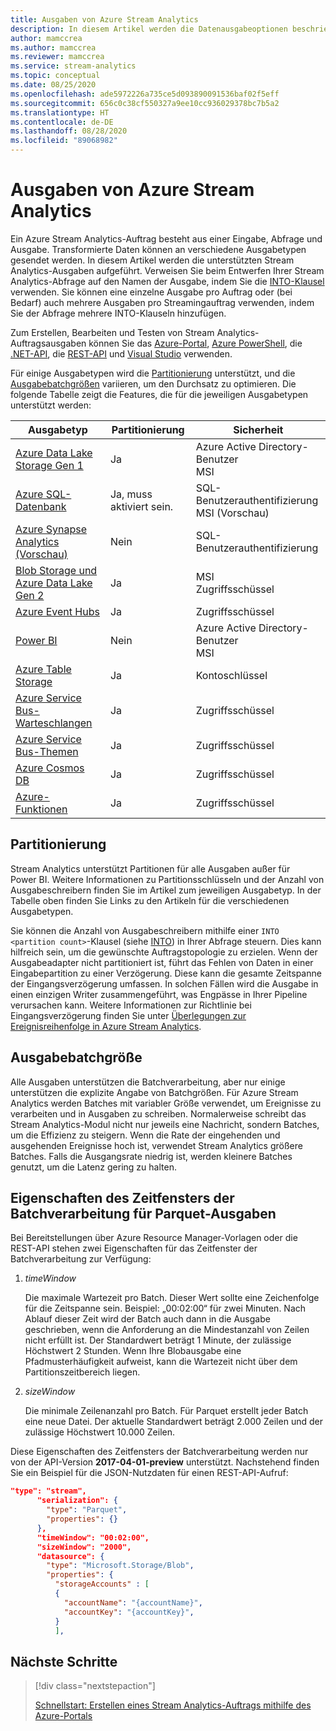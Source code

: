 ```yaml
---
title: Ausgaben von Azure Stream Analytics
description: In diesem Artikel werden die Datenausgabeoptionen beschrieben, die für Azure Stream Analytics verfügbar sind.
author: mamccrea
ms.author: mamccrea
ms.reviewer: mamccrea
ms.service: stream-analytics
ms.topic: conceptual
ms.date: 08/25/2020
ms.openlocfilehash: ade5972226a735ce5d093890091536baf02f5eff
ms.sourcegitcommit: 656c0c38cf550327a9ee10cc936029378bc7b5a2
ms.translationtype: HT
ms.contentlocale: de-DE
ms.lasthandoff: 08/28/2020
ms.locfileid: "89068982"
---
```

# <a name="outputs-from-azure-stream-analytics"></a>Ausgaben von Azure Stream Analytics

Ein Azure Stream Analytics-Auftrag besteht aus einer Eingabe, Abfrage und Ausgabe. Transformierte Daten können an verschiedene Ausgabetypen gesendet werden. In diesem Artikel werden die unterstützten Stream Analytics-Ausgaben aufgeführt. Verweisen Sie beim Entwerfen Ihrer Stream Analytics-Abfrage auf den Namen der Ausgabe, indem Sie die [INTO-Klausel](https://docs.microsoft.com/stream-analytics-query/into-azure-stream-analytics) verwenden. Sie können eine einzelne Ausgabe pro Auftrag oder (bei Bedarf) auch mehrere Ausgaben pro Streamingauftrag verwenden, indem Sie der Abfrage mehrere INTO-Klauseln hinzufügen.

Zum Erstellen, Bearbeiten und Testen von Stream Analytics-Auftragsausgaben können Sie das [Azure-Portal](stream-analytics-quick-create-portal.md#configure-job-output), [Azure PowerShell](stream-analytics-quick-create-powershell.md#configure-output-to-the-job), die [.NET-API](https://docs.microsoft.com/dotnet/api/microsoft.azure.management.streamanalytics.ioutputsoperations?view=azure-dotnet), die [REST-API](https://docs.microsoft.com/rest/api/streamanalytics/stream-analytics-output) und [Visual Studio](stream-analytics-quick-create-vs.md) verwenden.

Für einige Ausgabetypen wird die [Partitionierung](#partitioning) unterstützt, und die [Ausgabebatchgrößen](#output-batch-size) variieren, um den Durchsatz zu optimieren. Die folgende Tabelle zeigt die Features, die für die jeweiligen Ausgabetypen unterstützt werden:

| Ausgabetyp | Partitionierung | Sicherheit | 
|-------------|--------------|----------|
|[Azure Data Lake Storage Gen 1](azure-data-lake-storage-gen1-output.md)|Ja|Azure Active Directory-Benutzer </br> MSI|
|[Azure SQL-Datenbank](sql-database-output.md)|Ja, muss aktiviert sein.|SQL-Benutzerauthentifizierung </br> MSI (Vorschau)|
|[Azure Synapse Analytics (Vorschau)](azure-synapse-analytics-output.md)|Nein|SQL-Benutzerauthentifizierung|
|[Blob Storage und Azure Data Lake Gen 2](blob-storage-azure-data-lake-gen2-output.md)|Ja|MSI </br> Zugriffsschüssel|
|[Azure Event Hubs](event-hubs-output.md)|Ja|Zugriffsschüssel|
|[Power BI](power-bi-output.md)|Nein|Azure Active Directory-Benutzer </br> MSI|
|[Azure Table Storage](table-storage-output.md)|Ja|Kontoschlüssel|
|[Azure Service Bus-Warteschlangen](service-bus-queues-output.md)|Ja|Zugriffsschüssel|
|[Azure Service Bus-Themen](service-bus-topics-output.md)|Ja|Zugriffsschüssel|
|[Azure Cosmos DB](azure-cosmos-db-output.md)|Ja|Zugriffsschüssel|
|[Azure-Funktionen](azure-functions-output.md)|Ja|Zugriffsschüssel|

## <a name="partitioning"></a>Partitionierung

Stream Analytics unterstützt Partitionen für alle Ausgaben außer für Power BI. Weitere Informationen zu Partitionsschlüsseln und der Anzahl von Ausgabeschreibern finden Sie im Artikel zum jeweiligen Ausgabetyp. In der Tabelle oben finden Sie Links zu den Artikeln für die verschiedenen Ausgabetypen.  

Sie können die Anzahl von Ausgabeschreibern mithilfe einer `INTO <partition count>`-Klausel (siehe [INTO](https://docs.microsoft.com/stream-analytics-query/into-azure-stream-analytics#into-shard-count)) in Ihrer Abfrage steuern. Dies kann hilfreich sein, um die gewünschte Auftragstopologie zu erzielen. Wenn der Ausgabeadapter nicht partitioniert ist, führt das Fehlen von Daten in einer Eingabepartition zu einer Verzögerung. Diese kann die gesamte Zeitspanne der Eingangsverzögerung umfassen. In solchen Fällen wird die Ausgabe in einen einzigen Writer zusammengeführt, was Engpässe in Ihrer Pipeline verursachen kann. Weitere Informationen zur Richtlinie bei Eingangsverzögerung finden Sie unter [Überlegungen zur Ereignisreihenfolge in Azure Stream Analytics](stream-analytics-out-of-order-and-late-events.md).

## <a name="output-batch-size"></a>Ausgabebatchgröße

Alle Ausgaben unterstützen die Batchverarbeitung, aber nur einige unterstützen die explizite Angabe von Batchgrößen. Für Azure Stream Analytics werden Batches mit variabler Größe verwendet, um Ereignisse zu verarbeiten und in Ausgaben zu schreiben. Normalerweise schreibt das Stream Analytics-Modul nicht nur jeweils eine Nachricht, sondern Batches, um die Effizienz zu steigern. Wenn die Rate der eingehenden und ausgehenden Ereignisse hoch ist, verwendet Stream Analytics größere Batches. Falls die Ausgangsrate niedrig ist, werden kleinere Batches genutzt, um die Latenz gering zu halten.

## <a name="parquet-output-batching-window-properties"></a>Eigenschaften des Zeitfensters der Batchverarbeitung für Parquet-Ausgaben

Bei Bereitstellungen über Azure Resource Manager-Vorlagen oder die REST-API stehen zwei Eigenschaften für das Zeitfenster der Batchverarbeitung zur Verfügung:

1. *timeWindow*

   Die maximale Wartezeit pro Batch. Dieser Wert sollte eine Zeichenfolge für die Zeitspanne sein. Beispiel: „00:02:00“ für zwei Minuten. Nach Ablauf dieser Zeit wird der Batch auch dann in die Ausgabe geschrieben, wenn die Anforderung an die Mindestanzahl von Zeilen nicht erfüllt ist. Der Standardwert beträgt 1 Minute, der zulässige Höchstwert 2 Stunden. Wenn Ihre Blobausgabe eine Pfadmusterhäufigkeit aufweist, kann die Wartezeit nicht über dem Partitionszeitbereich liegen.

2. *sizeWindow*

   Die minimale Zeilenanzahl pro Batch. Für Parquet erstellt jeder Batch eine neue Datei. Der aktuelle Standardwert beträgt 2.000 Zeilen und der zulässige Höchstwert 10.000 Zeilen.

Diese Eigenschaften des Zeitfensters der Batchverarbeitung werden nur von der API-Version **2017-04-01-preview** unterstützt. Nachstehend finden Sie ein Beispiel für die JSON-Nutzdaten für einen REST-API-Aufruf:

```json
"type": "stream",
      "serialization": {
        "type": "Parquet",
        "properties": {}
      },
      "timeWindow": "00:02:00",
      "sizeWindow": "2000",
      "datasource": {
        "type": "Microsoft.Storage/Blob",
        "properties": {
          "storageAccounts" : [
          {
            "accountName": "{accountName}",
            "accountKey": "{accountKey}",
          }
          ],
```

## <a name="next-steps"></a>Nächste Schritte

> [!div class="nextstepaction"]
>
> [Schnellstart: Erstellen eines Stream Analytics-Auftrags mithilfe des Azure-Portals](stream-analytics-quick-create-portal.md)

<!--Link references-->
[stream.analytics.developer.guide]: ../stream-analytics-developer-guide.md
[stream.analytics.scale.jobs]: stream-analytics-scale-jobs.md
[stream.analytics.introduction]: stream-analytics-introduction.md
[stream.analytics.get.started]: stream-analytics-real-time-fraud-detection.md
[stream.analytics.query.language.reference]: https://go.microsoft.com/fwlink/?LinkID=513299
[stream.analytics.rest.api.reference]: https://go.microsoft.com/fwlink/?LinkId=517301
